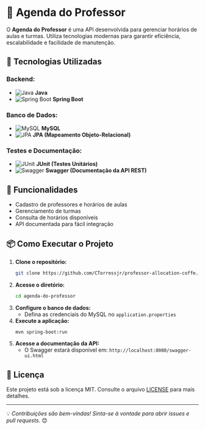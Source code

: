 # 📘 Agenda do Professor

O **Agenda do Professor** é uma API desenvolvida para gerenciar horários de aulas e turmas. Utiliza tecnologias modernas para garantir eficiência, escalabilidade e facilidade de manutenção.

## 🚀 Tecnologias Utilizadas

### Backend:
- ![Java](https://img.shields.io/badge/Java-ED8B00?style=for-the-badge&logo=java&logoColor=white) **Java**
- ![Spring Boot](https://img.shields.io/badge/Spring_Boot-6DB33F?style=for-the-badge&logo=spring&logoColor=white) **Spring Boot**

### Banco de Dados:
- ![MySQL](https://img.shields.io/badge/MySQL-4479A1?style=for-the-badge&logo=mysql&logoColor=white) **MySQL**
- ![JPA](https://img.shields.io/badge/JPA-0078D7?style=for-the-badge&logo=hibernate&logoColor=white) **JPA (Mapeamento Objeto-Relacional)**

### Testes e Documentação:
- ![JUnit](https://img.shields.io/badge/JUnit-25A162?style=for-the-badge&logo=junit5&logoColor=white) **JUnit (Testes Unitários)**
- ![Swagger](https://img.shields.io/badge/Swagger-85EA2D?style=for-the-badge&logo=swagger&logoColor=black) **Swagger (Documentação da API REST)**

## 📌 Funcionalidades
- Cadastro de professores e horários de aulas
- Gerenciamento de turmas
- Consulta de horários disponíveis
- API documentada para fácil integração

## 📦 Como Executar o Projeto
1. **Clone o repositório:**
   ```sh
   git clone https://github.com/CTorressjr/professor-allocation-coffe.git
   ```
2. **Acesse o diretório:**
   ```sh
   cd agenda-do-professor
   ```
3. **Configure o banco de dados:**
   - Defina as credenciais do MySQL no `application.properties`
4. **Execute a aplicação:**
   ```sh
   mvn spring-boot:run
   ```
5. **Acesse a documentação da API:**
   - O Swagger estará disponível em: `http://localhost:8080/swagger-ui.html`

## 📄 Licença
Este projeto está sob a licença MIT. Consulte o arquivo [LICENSE](LICENSE) para mais detalhes.

---

💡 *Contribuições são bem-vindas! Sinta-se à vontade para abrir issues e pull requests.* 😊

